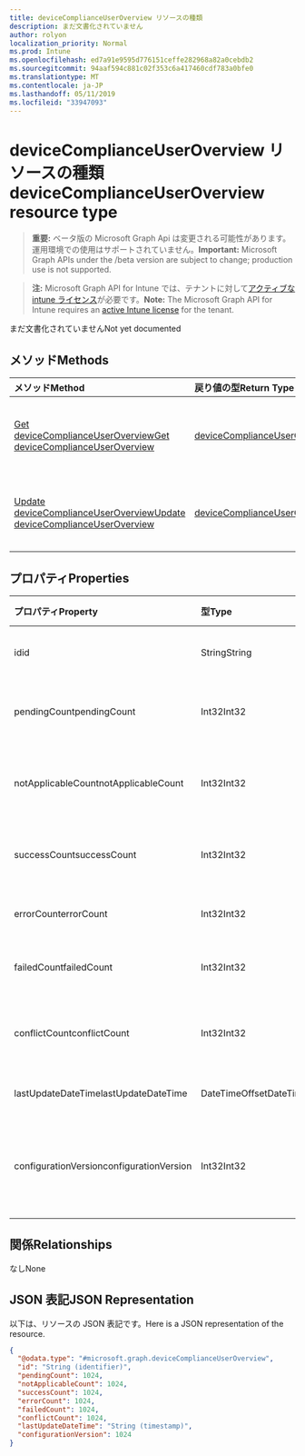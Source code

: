 ```yaml
---
title: deviceComplianceUserOverview リソースの種類
description: まだ文書化されていません
author: rolyon
localization_priority: Normal
ms.prod: Intune
ms.openlocfilehash: ed7a91e9595d776151ceffe282968a82a0cebdb2
ms.sourcegitcommit: 94aaf594c881c02f353c6a417460cdf783a0bfe0
ms.translationtype: MT
ms.contentlocale: ja-JP
ms.lasthandoff: 05/11/2019
ms.locfileid: "33947093"
---
```

# <a name="devicecomplianceuseroverview-resource-type"></a><span data-ttu-id="d1668-103">deviceComplianceUserOverview リソースの種類</span><span class="sxs-lookup"><span data-stu-id="d1668-103">deviceComplianceUserOverview resource type</span></span>

> <span data-ttu-id="d1668-104">**重要:** ベータ版の Microsoft Graph Api は変更される可能性があります。運用環境での使用はサポートされていません。</span><span class="sxs-lookup"><span data-stu-id="d1668-104">**Important:** Microsoft Graph APIs under the /beta version are subject to change; production use is not supported.</span></span>

> <span data-ttu-id="d1668-105">**注:** Microsoft Graph API for Intune では、テナントに対して[アクティブな intune ライセンス](https://go.microsoft.com/fwlink/?linkid=839381)が必要です。</span><span class="sxs-lookup"><span data-stu-id="d1668-105">**Note:** The Microsoft Graph API for Intune requires an [active Intune license](https://go.microsoft.com/fwlink/?linkid=839381) for the tenant.</span></span>

<span data-ttu-id="d1668-106">まだ文書化されていません</span><span class="sxs-lookup"><span data-stu-id="d1668-106">Not yet documented</span></span>

## <a name="methods"></a><span data-ttu-id="d1668-107">メソッド</span><span class="sxs-lookup"><span data-stu-id="d1668-107">Methods</span></span>
|<span data-ttu-id="d1668-108">メソッド</span><span class="sxs-lookup"><span data-stu-id="d1668-108">Method</span></span>|<span data-ttu-id="d1668-109">戻り値の型</span><span class="sxs-lookup"><span data-stu-id="d1668-109">Return Type</span></span>|<span data-ttu-id="d1668-110">説明</span><span class="sxs-lookup"><span data-stu-id="d1668-110">Description</span></span>|
|:---|:---|:---|
|[<span data-ttu-id="d1668-111">Get deviceComplianceUserOverview</span><span class="sxs-lookup"><span data-stu-id="d1668-111">Get deviceComplianceUserOverview</span></span>](../api/intune-deviceconfig-devicecomplianceuseroverview-get.md)|[<span data-ttu-id="d1668-112">deviceComplianceUserOverview</span><span class="sxs-lookup"><span data-stu-id="d1668-112">deviceComplianceUserOverview</span></span>](../resources/intune-deviceconfig-devicecomplianceuseroverview.md)|<span data-ttu-id="d1668-113">[deviceCategory](../resources/intune-deviceconfig-devicecomplianceuseroverview.md) オブジェクトのプロパティとリレーションシップを読み取ります。</span><span class="sxs-lookup"><span data-stu-id="d1668-113">Read properties and relationships of the [deviceComplianceUserOverview](../resources/intune-deviceconfig-devicecomplianceuseroverview.md) object.</span></span>|
|[<span data-ttu-id="d1668-114">Update deviceComplianceUserOverview</span><span class="sxs-lookup"><span data-stu-id="d1668-114">Update deviceComplianceUserOverview</span></span>](../api/intune-deviceconfig-devicecomplianceuseroverview-update.md)|[<span data-ttu-id="d1668-115">deviceComplianceUserOverview</span><span class="sxs-lookup"><span data-stu-id="d1668-115">deviceComplianceUserOverview</span></span>](../resources/intune-deviceconfig-devicecomplianceuseroverview.md)|<span data-ttu-id="d1668-116">[deviceComplianceUserOverview](../resources/intune-deviceconfig-devicecomplianceuseroverview.md) オブジェクトのプロパティを更新します。</span><span class="sxs-lookup"><span data-stu-id="d1668-116">Update the properties of a [deviceComplianceUserOverview](../resources/intune-deviceconfig-devicecomplianceuseroverview.md) object.</span></span>|

## <a name="properties"></a><span data-ttu-id="d1668-117">プロパティ</span><span class="sxs-lookup"><span data-stu-id="d1668-117">Properties</span></span>
|<span data-ttu-id="d1668-118">プロパティ</span><span class="sxs-lookup"><span data-stu-id="d1668-118">Property</span></span>|<span data-ttu-id="d1668-119">型</span><span class="sxs-lookup"><span data-stu-id="d1668-119">Type</span></span>|<span data-ttu-id="d1668-120">説明</span><span class="sxs-lookup"><span data-stu-id="d1668-120">Description</span></span>|
|:---|:---|:---|
|<span data-ttu-id="d1668-121">id</span><span class="sxs-lookup"><span data-stu-id="d1668-121">id</span></span>|<span data-ttu-id="d1668-122">String</span><span class="sxs-lookup"><span data-stu-id="d1668-122">String</span></span>|<span data-ttu-id="d1668-123">エンティティのキー。</span><span class="sxs-lookup"><span data-stu-id="d1668-123">Key of the entity.</span></span>|
|<span data-ttu-id="d1668-124">pendingCount</span><span class="sxs-lookup"><span data-stu-id="d1668-124">pendingCount</span></span>|<span data-ttu-id="d1668-125">Int32</span><span class="sxs-lookup"><span data-stu-id="d1668-125">Int32</span></span>|<span data-ttu-id="d1668-126">保留中のユーザーの数</span><span class="sxs-lookup"><span data-stu-id="d1668-126">Number of pending Users</span></span>|
|<span data-ttu-id="d1668-127">notApplicableCount</span><span class="sxs-lookup"><span data-stu-id="d1668-127">notApplicableCount</span></span>|<span data-ttu-id="d1668-128">Int32</span><span class="sxs-lookup"><span data-stu-id="d1668-128">Int32</span></span>|<span data-ttu-id="d1668-129">該当しないユーザーの数</span><span class="sxs-lookup"><span data-stu-id="d1668-129">Number of not applicable users</span></span>|
|<span data-ttu-id="d1668-130">successCount</span><span class="sxs-lookup"><span data-stu-id="d1668-130">successCount</span></span>|<span data-ttu-id="d1668-131">Int32</span><span class="sxs-lookup"><span data-stu-id="d1668-131">Int32</span></span>|<span data-ttu-id="d1668-132">成功したユーザーの数</span><span class="sxs-lookup"><span data-stu-id="d1668-132">Number of succeeded Users</span></span>|
|<span data-ttu-id="d1668-133">errorCount</span><span class="sxs-lookup"><span data-stu-id="d1668-133">errorCount</span></span>|<span data-ttu-id="d1668-134">Int32</span><span class="sxs-lookup"><span data-stu-id="d1668-134">Int32</span></span>|<span data-ttu-id="d1668-135">エラー ユーザーの数</span><span class="sxs-lookup"><span data-stu-id="d1668-135">Number of error Users</span></span>|
|<span data-ttu-id="d1668-136">failedCount</span><span class="sxs-lookup"><span data-stu-id="d1668-136">failedCount</span></span>|<span data-ttu-id="d1668-137">Int32</span><span class="sxs-lookup"><span data-stu-id="d1668-137">Int32</span></span>|<span data-ttu-id="d1668-138">失敗したユーザーの数</span><span class="sxs-lookup"><span data-stu-id="d1668-138">Number of failed Users</span></span>|
|<span data-ttu-id="d1668-139">conflictCount</span><span class="sxs-lookup"><span data-stu-id="d1668-139">conflictCount</span></span>|<span data-ttu-id="d1668-140">Int32</span><span class="sxs-lookup"><span data-stu-id="d1668-140">Int32</span></span>|<span data-ttu-id="d1668-141">競合しているユーザーの数</span><span class="sxs-lookup"><span data-stu-id="d1668-141">Number of users in conflict</span></span>|
|<span data-ttu-id="d1668-142">lastUpdateDateTime</span><span class="sxs-lookup"><span data-stu-id="d1668-142">lastUpdateDateTime</span></span>|<span data-ttu-id="d1668-143">DateTimeOffset</span><span class="sxs-lookup"><span data-stu-id="d1668-143">DateTimeOffset</span></span>|<span data-ttu-id="d1668-144">最終更新時刻</span><span class="sxs-lookup"><span data-stu-id="d1668-144">Last update time</span></span>|
|<span data-ttu-id="d1668-145">configurationVersion</span><span class="sxs-lookup"><span data-stu-id="d1668-145">configurationVersion</span></span>|<span data-ttu-id="d1668-146">Int32</span><span class="sxs-lookup"><span data-stu-id="d1668-146">Int32</span></span>|<span data-ttu-id="d1668-147">対象の概要に関するポリシーのバージョン</span><span class="sxs-lookup"><span data-stu-id="d1668-147">Version of the policy for that overview</span></span>|

## <a name="relationships"></a><span data-ttu-id="d1668-148">関係</span><span class="sxs-lookup"><span data-stu-id="d1668-148">Relationships</span></span>
<span data-ttu-id="d1668-149">なし</span><span class="sxs-lookup"><span data-stu-id="d1668-149">None</span></span>

## <a name="json-representation"></a><span data-ttu-id="d1668-150">JSON 表記</span><span class="sxs-lookup"><span data-stu-id="d1668-150">JSON Representation</span></span>
<span data-ttu-id="d1668-151">以下は、リソースの JSON 表記です。</span><span class="sxs-lookup"><span data-stu-id="d1668-151">Here is a JSON representation of the resource.</span></span>
<!-- {
  "blockType": "resource",
  "keyProperty": "id",
  "@odata.type": "microsoft.graph.deviceComplianceUserOverview"
}
-->
``` json
{
  "@odata.type": "#microsoft.graph.deviceComplianceUserOverview",
  "id": "String (identifier)",
  "pendingCount": 1024,
  "notApplicableCount": 1024,
  "successCount": 1024,
  "errorCount": 1024,
  "failedCount": 1024,
  "conflictCount": 1024,
  "lastUpdateDateTime": "String (timestamp)",
  "configurationVersion": 1024
}
```




